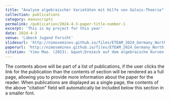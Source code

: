 ```yaml
---
title: "Analyse algebraischer Varietäten mit Hilfe von Galois-Theorie"
collection: publications
category: manuscripts
permalink: /publication/2024-4-3-paper-title-number-1
excerpt: 'This is my project for this year'
date: 2024-4-3
venue: 'Lübeck Jugend Forscht'
slidesurl: 'http://nimoseminov.github.io/files/ETEAM_2024_Germany_North.pdf'
paperurl: 'http://nimoseminov.github.io/files/ETEAM_2024_Germany_North.pdf'
citation: 'Yimu Mao. (2023). &quot;Dreieck auf dem algebraische Kurven.&quot'
---
```



The contents above will be part of a list of publications, if the user clicks the link for the publication than the contents of section will be rendered as a full page, allowing you to provide more information about the paper for the reader. When publications are displayed as a single page, the contents of the above "citation" field will automatically be included below this section in a smaller font.
